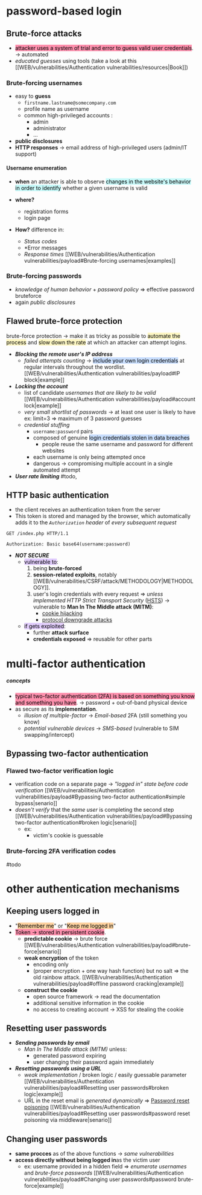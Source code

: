 # password-based login

## Brute-force attacks

- <mark style="background: #FF5582A6;">attacker uses a system of trial and error to guess valid user credentials</mark>. -> automated
- _educated guesses_ using tools (take a look at this [[WEB/vulnerabilities/Authentication vulnerabilities/resources|Book]])

### Brute-forcing usernames
- easy to **guess**
  - `firstname.lastname@somecompany.com`
  - profile name as username
  - common high-privileged accounts :
    - admin
    - administrator
    - ...
- **public disclosures**
- **HTTP responses** -> email address of high-privileged users (admin/IT support)
#### Username enumeration

- **when** an attacker is able to observe <mark style="background: #ABF7F7A6;">changes in the website's behavior in order to identify</mark> whether a given username is valid 

- **where?** 
  - registration forms
  - login page

- **How?** difference in:
  - *Status codes*
  - *Error messages
  - *Response times*
[[WEB/vulnerabilities/Authentication vulnerabilities/payload#Brute-forcing usernames|examples]]
### Brute-forcing passwords
- *knowledge of human behavior* + *password policy* => effective password bruteforce 
- again *public disclosures*
## Flawed brute-force protection

brute-force protection -> make it as tricky as possible to <mark style="background: #FFF3A3A6;">automate the process</mark> and <mark style="background: #FFF3A3A6;">slow down the rate</mark> at which an attacker can attempt logins.
- ***Blocking the remote user's IP address***
  - _failed attempts counting_ -> <mark style="background: #ADCCFFA6;">include your own login credentials</mark> at regular intervals throughout the wordlist. [[WEB/vulnerabilities/Authentication vulnerabilities/payload#IP block|example]] 
- ***Locking the account***
  - list of candidate *usernames that are likely to be valid* [[WEB/vulnerabilities/Authentication vulnerabilities/payload#account lock|example]]
  - *very small shortlist of passwords* -> at least one user is likely to have
    ex: limit=3 => maximum of 3 password guesses
  - *credential stuffing* 
    - `username:password` pairs
    - composed of genuine <mark style="background: #ADCCFFA6;">login credentials stolen in data breaches</mark>
       - people reuse the same username and password for different websites
    - each username is only being attempted once
    - dangerous -> compromising multiple account in a single automated attempt
- ***User rate limiting*** #todo,  
## HTTP basic authentication

- the client receives an authentication token from the server
- This token is stored and managed by the browser, which automatically adds it to the *`Authorization` header* of *every subsequent request*
```http header
GET /index.php HTTP/1.1

Authorization: Basic base64(username:password)
```

- ***NOT SECURE***
  - <mark style="background: #D2B3FFA6;">vulnerable to</mark>: 
    1) being **brute-forced**
    2) **session-related exploits**, notably [[WEB/vulnerabilities/CSRF/attack/METHODOLOGY|METHODOLOGY]].
    3) user's login credentials with every request => 
        _unless implemented_ *HTTP Strict Transport Security* ([HSTS](https://en.wikipedia.org/wiki/HTTP_Strict_Transport_Security)) -> vulnerable to **Man In The Middle attack (MITM)**:
        - [cookie hijacking](https://en.wikipedia.org/wiki/Session_hijacking)
        - [protocol downgrade attacks](https://en.wikipedia.org/wiki/Protocol_downgrade_attack)  
  - <mark style="background: #D2B3FFA6;">if gets exploited</mark>:
    - further **attack surface**
    - **credentials exposed** => reusable for other parts

# multi-factor authentication

##### concepts
- <mark style="background: #FF5582A6;">typical two-factor authentication (2FA) is based on something you know and something you have</mark>. -> password + out-of-band physical device
- as secure as its **implementation**.
  - *illusion of multiple-factor* -> _Email-based_ 2FA (still something you know)
  - *potential vulnerable devices* -> _SMS-based_ (vulnerable to SIM swapping/intercept)
## Bypassing two-factor authentication

### Flawed two-factor verification logic

- verification code on a separate page ->  *"logged in" state before code verification* [[WEB/vulnerabilities/Authentication vulnerabilities/payload#Bypassing two-factor authentication#simple bypass|senario]]
- *doesn't verify* that the *same user* is completing the second step [[WEB/vulnerabilities/Authentication vulnerabilities/payload#Bypassing two-factor authentication#broken logic|senario]]
  - ex: 
  	- victim's cookie is guessable 
### Brute-forcing 2FA verification codes
#todo
# other authentication mechanisms

## Keeping users logged in

- "<mark style="background: #FFB86CA6;">Remember me</mark>" or "<mark style="background: #FFB86CA6;">Keep me logged in</mark>"
- <mark style="background: #FF5582A6;">Token -> stored in persistent cookie</mark>.
  - **predictable cookie** -> brute force [[WEB/vulnerabilities/Authentication vulnerabilities/payload#brute-force|senario]]
  - **weak encryption** of the token
    - encoding only
    - (proper encryption + one way hash function) but no salt => the old rainbow attack. [[WEB/vulnerabilities/Authentication vulnerabilities/payload#offline password cracking|example]]
  - **construct the cookie**
    - open source framework -> read the documentation
    - additional sensitive information in the cookie
    - no access to creating account -> XSS for stealing the cookie
## Resetting user passwords

- ***Sending passwords by email*** 
  - _Man In The Middle attack (MITM)_ unless:
    - generated password expiring
    - user changing their password again immediately
- ***Resetting passwords using a URL***
  - *weak implementation* / broken logic / easily guessable parameter [[WEB/vulnerabilities/Authentication vulnerabilities/payload#Resetting user passwords#broken logic|example]] 
  - URL in the reset email is *generated dynamically* => [Password reset poisoning](https://portswigger.net/web-security/host-header/exploiting/password-reset-poisoning) [[WEB/vulnerabilities/Authentication vulnerabilities/payload#Resetting user passwords#password reset poisoning via middleware|senario]]
## Changing user passwords

- **same procces** as of the above functions -> *same vulnerabilities*
- **access directly without being logged in**as the victim user 
  - ex: username provided in a hidden field => *enumerate usernames* and *brute-force passwords* [[WEB/vulnerabilities/Authentication vulnerabilities/payload#Changing user passwords#password brute-force|example]]
